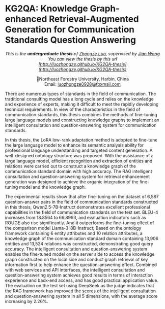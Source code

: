 # KG2QA: Knowledge Graph-enhanced Retrieval-Augmented Generation for Communication Standards Question Answering

<div align="center">
  
*This is the **undergraduate thesis** of [Zhongze Luo](https://luozhongze.github.io), supervised by [Jian Wang](https://ccec.nefu.edu.cn/info/1043/1843.htm)* <br>
*You can view the thesis by this url* <br>
*[http://luozhongze.github.io/KG2QA-thesis](http://luozhongze.github.io/KG2QA-thesis)* <br>


🌲Northeast Forestry University, Harbin, China <br>
Email: luozhongze0928@foxmail.com <br>

</div>

There are numerous types of standards in the field of communication. The traditional consulting model has a long cycle and relies on the knowledge and experience of experts, making it difficult to meet the rapidly developing technical requirements. In view of the characteristics in the field of communication standards, this thesis combines the methods of fine-tuning large language models and constructing knowledge graphs to implement an intelligent consultation and question-answering system for communication standards.

In this thesis, the LoRA low-rank adaptation method is adopted to fine-tune the large language model to enhance its semantic analysis ability for professional language understanding and targeted content generation. A well-designed ontology structure was proposed. With the assistance of a large language model, efficient recognition and extraction of entities and relations were carried out to construct a knowledge graph of the communication standard domain with high accuracy. The RAG intelligent consultation and question-answering system for retrieval enhancement generation was designed to achieve the organic integration of the fine-tuning model and the knowledge graph.

The experimental results show that after fine-tuning on the dataset of 6,587 question-answer pairs in the field of communication standards constructed in this thesis, Qwen2.5-7B-Instruct demonstrates excellent professional capabilities in the field of communication standards on the test set. BLEU-4 increases from 18.8564 to 66.8993, and evaluation indicators such as ROUGE also rise significantly. And it outperforms the fine-tuning effect of the comparison model Llama-3-8B-Instruct; Based on the ontology framework containing 6 entity attributes and 10 relation attributes, a knowledge graph of the communication standard domain containing 13,906 entities and 13,524 relations was constructed, demonstrating good query accuracy. The intelligent consultation and question-answering system enables the fine-tuned model on the server side to access the knowledge graph constructed on the local side and conduct graph retrieval of key information first to help enhance the question-answering effect. Combined with web services and API interfaces, the intelligent consultation and question-answering system achieves good results in terms of interaction experience and back-end access, and has good practical application value. The evaluation on the test set using DeepSeek as the judge indicates that the RAG framework has improved the scores of the intelligent consultation and question-answering system in all 5 dimensions, with the average score increasing by 2.26%.

<div align="center">
